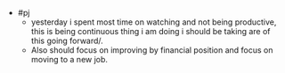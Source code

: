 - #pj
	- yesterday i spent most time on watching and not being productive, this is being continuous thing i am doing i should be taking are of this going forward/.
	- Also should focus on improving by financial position and focus on moving to a new job.